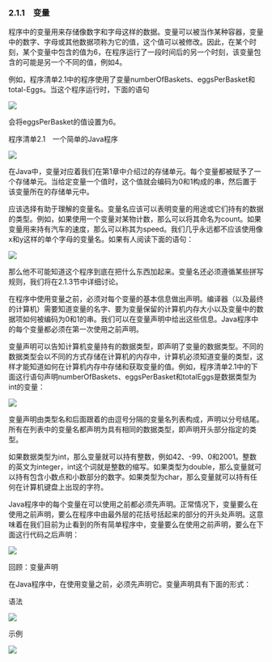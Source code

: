    

### 2.1.1　变量

程序中的变量用来存储像数字和字母这样的数据。变量可以被当作某种容器，变量中的数字、字母或其他数据项称为它的值，这个值可以被修改。因此，在某个时刻，某个变量中包含的值为6，在程序运行了一段时间后的另一个时刻，该变量包含的可能是另一个不同的值，例如4。

例如，程序清单2.1中的程序使用了变量numberOfBaskets、eggsPerBasket和total-Eggs。当这个程序运行时，下面的语句

![](0-Assets/Epubook/程序员编程语言经典合集（计算机科学丛书5册套装），javapython编程语言含经典教材龙书《编译原理》%20(Bruce%20Eckel%20%20Alfred%20V.%20Aho%20%20Monica%20S.%20Lam%20etc.)%20(Z-Library)/images/image09501.jpeg)

会将eggsPerBasket的值设置为6。

程序清单2.1　一个简单的Java程序

![](0-Assets/Epubook/程序员编程语言经典合集（计算机科学丛书5册套装），javapython编程语言含经典教材龙书《编译原理》%20(Bruce%20Eckel%20%20Alfred%20V.%20Aho%20%20Monica%20S.%20Lam%20etc.)%20(Z-Library)/images/image09502.jpeg)

在Java中，变量对应着我们在第1章中介绍过的存储单元。每个变量都被赋予了一个存储单元。当给定变量一个值时，这个值就会编码为0和1构成的串，然后置于该变量所在的存储单元中。  

应该选择有助于理解的变量名。变量名应该可以表明变量的用途或它们持有的数据的类型。例如，如果使用一个变量对某物计数，那么可以将其命名为count。如果变量用来持有汽车的速度，那么可以称其为speed。我们几乎永远都不应该使用像x和y这样的单个字母的变量名。如果有人阅读下面的语句：

![](../Images/image09503.gif)

那么他不可能知道这个程序到底在把什么东西加起来。变量名还必须遵循某些拼写规则，我们将在2.1.3节中详细讨论。

在程序中使用变量之前，必须对每个变量的基本信息做出声明。编译器（以及最终的计算机）需要知道变量的名字、要为变量保留的计算机内存大小以及变量中的数据项如何被编码为0和1的串。我们可以在变量声明中给出这些信息。Java程序中的每个变量都必须在第一次使用之前声明。

变量声明可以告知计算机变量持有的数据类型，即声明了变量的数据类型。不同的数据类型会以不同的方式存储在计算机的内存中，计算机必须知道变量的类型，这样才能知道如何在计算机内存中存储和获取变量的值。例如，程序清单2.1中的下面这行语句声明numberOfBaskets、eggsPerBasket和totalEggs是数据类型为int的变量：

![](../Images/image09504.gif)

变量声明由类型名和后面跟着的由逗号分隔的变量名列表构成，声明以分号结尾。所有在列表中的变量名都声明为具有相同的数据类型，即声明开头部分指定的类型。

如果数据类型为int，那么变量就可以持有整数，例如42、-99、0和2001。整数的英文为integer，int这个词就是整数的缩写。如果类型为double，那么变量就可以持有包含小数点和小数部分的数字。如果类型为char，那么变量就可以持有任何在计算机键盘上出现的字符。

Java程序中的每个变量在可以使用之前都必须先声明。正常情况下，变量要么在使用之前声明，要么在程序中由最外层的花括号括起来的部分的开头处声明。这意味着在我们目前为止看到的所有简单程序中，变量要么在使用之前声明，要么在下面这行代码之后声明：

![](0-Assets/Epubook/程序员编程语言经典合集（计算机科学丛书5册套装），javapython编程语言含经典教材龙书《编译原理》%20(Bruce%20Eckel%20%20Alfred%20V.%20Aho%20%20Monica%20S.%20Lam%20etc.)%20(Z-Library)/images/image09505.jpeg)

回顾：变量声明

在Java程序中，在使用变量之前，必须先声明它。变量声明具有下面的形式：

语法

![](0-Assets/Epubook/程序员编程语言经典合集（计算机科学丛书5册套装），javapython编程语言含经典教材龙书《编译原理》%20(Bruce%20Eckel%20%20Alfred%20V.%20Aho%20%20Monica%20S.%20Lam%20etc.)%20(Z-Library)/images/image09506.jpeg)

示例

![](0-Assets/Epubook/程序员编程语言经典合集（计算机科学丛书5册套装），javapython编程语言含经典教材龙书《编译原理》%20(Bruce%20Eckel%20%20Alfred%20V.%20Aho%20%20Monica%20S.%20Lam%20etc.)%20(Z-Library)/images/image09507.jpeg)